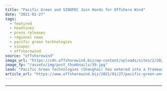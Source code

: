 ```yaml
---
title: "Pacific Green and SINOPEC Join Hands for Offshore Wind"
date: "2021-01-27"
tags: 
  - featured
  - headlines
  - press releases
  - regional news
  - pacific green technologies
  - sinopec
  - offshorewind
source: "offshorewind"
image_url: "https://cdn.offshorewind.biz/wp-content/uploads/sites/2/2021/01/27112007/Pacific-Green-and-SINOPEC-Join-Hands-for-Offshore-Wind.jpg"
image_fp: "/assets/img/post_thumbnails/39.jpg"
lead: "Pacific Green Technologies (Shanghai) has entered into a framework agreement with SINOPEC Star to"
article_url: "https://www.offshorewind.biz/2021/01/27/pacific-green-and-sinopec-join-hands-for-offshore-wind/"
---
```


---
